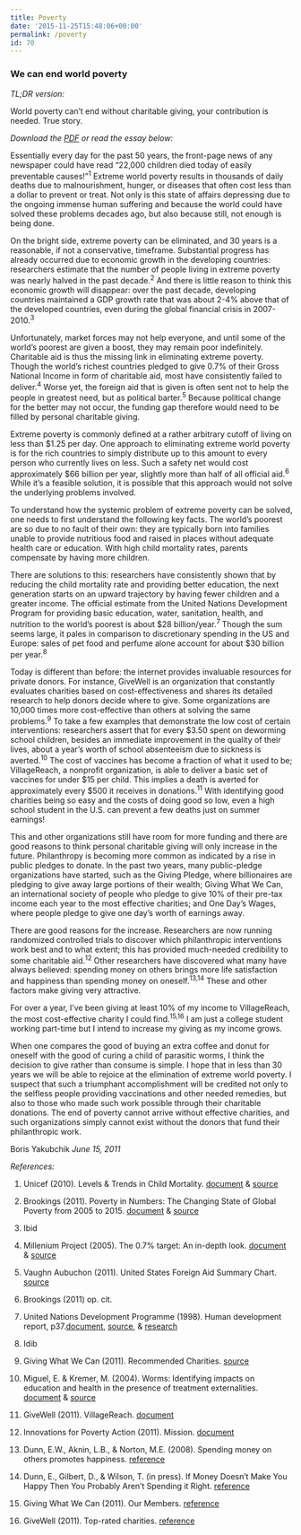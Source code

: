 ```yaml
---
title: Poverty
date: '2015-11-25T15:48:06+00:00'
permalink: /poverty
id: 70
---
```

### We can end world poverty

*TL;DR version:*

World poverty can’t end without charitable giving, your contribution is needed. True story.

*Download the [PDF](/pdf/WeCanEndWorldPoverty.pdf) or read the essay below:*

Essentially every day for the past 50 years, the front-page news of any newspaper could have read “22,000 children died today of easily preventable causes!”<sup>1</sup> Extreme world poverty results in thousands of daily deaths due to malnourishment, hunger, or diseases that often cost less than a dollar to prevent or treat. Not only is this state of affairs depressing due to the ongoing immense human suffering and because the world could have solved these problems decades ago, but also because still, not enough is being done.

On the bright side, extreme poverty can be eliminated, and 30 years is a reasonable, if not a conservative, timeframe. Substantial progress has already occurred due to economic growth in the developing countries: researchers estimate that the number of people living in extreme poverty was nearly halved in the past decade.<sup>2</sup> And there is little reason to think this economic growth will disappear: over the past decade, developing countries maintained a GDP growth rate that was about 2-4% above that of the developed countries, even during the global financial crisis in 2007-2010.<sup>3</sup>

Unfortunately, market forces may not help everyone, and until some of the world’s poorest are given a boost, they may remain poor indefinitely. Charitable aid is thus the missing link in eliminating extreme poverty. Though the world’s richest countries pledged to give 0.7% of their Gross National Income in form of charitable aid, most have consistently failed to deliver.<sup>4</sup> Worse yet, the foreign aid that is given is often sent not to help the people in greatest need, but as political barter.<sup>5</sup> Because political change for the better may not occur, the funding gap therefore would need to be filled by personal charitable giving.

Extreme poverty is commonly defined at a rather arbitrary cutoff of living on less than $1.25 per day. One approach to eliminating extreme world poverty is for the rich countries to simply distribute up to this amount to every person who currently lives on less. Such a safety net would cost approximately $66 billion per year, slightly more than half of all official aid.<sup>6</sup> While it’s a feasible solution, it is possible that this approach would not solve the underlying problems involved.

To understand how the systemic problem of extreme poverty can be solved, one needs to first understand the following key facts. The world’s poorest are so due to no fault of their own: they are typically born into families unable to provide nutritious food and raised in places without adequate health care or education. With high child mortality rates, parents compensate by having more children.

There are solutions to this: researchers have consistently shown that by reducing the child mortality rate and providing better education, the next generation starts on an upward trajectory by having fewer children and a greater income. The official estimate from the United Nations Development Program for providing basic education, water, sanitation, health, and nutrition to the world’s poorest is about $28 billion/year.<sup>7 </sup>Though the sum seems large, it pales in comparison to discretionary spending in the US and Europe: sales of pet food and perfume alone account for about $30 billion per year.<sup>8</sup>

Today is different than before: the internet provides invaluable resources for private donors. For instance, GiveWell is an organization that constantly evaluates charities based on cost-effectiveness and shares its detailed research to help donors decide where to give. Some organizations are 10,000 times more cost-effective than others at solving the same problems.<sup>9</sup> To take a few examples that demonstrate the low cost of certain interventions: researchers assert that for every $3.50 spent on deworming school children, besides an immediate improvement in the quality of their lives, about a year’s worth of school absenteeism due to sickness is averted.<sup>10</sup> The cost of vaccines has become a fraction of what it used to be; VillageReach, a nonprofit organization, is able to deliver a basic set of vaccines for under $15 per child. This implies a death is averted for approximately every $500 it receives in donations.<sup>11</sup> With identifying good charities being so easy and the costs of doing good so low, even a high school student in the U.S. can prevent a few deaths just on summer earnings!

This and other organizations still have room for more funding and there are good reasons to think personal charitable giving will only increase in the future. Philanthropy is becoming more common as indicated by a rise in public pledges to donate. In the past two years, many public-pledge organizations have started, such as the Giving Pledge, where billionaires are pledging to give away large portions of their wealth; Giving What We Can, an international society of people who pledge to give 10% of their pre-tax income each year to the most effective charities; and One Day’s Wages, where people pledge to give one day’s worth of earnings away.

There are good reasons for the increase. Researchers are now running randomized controlled trials to discover which philanthropic interventions work best and to what extent; this has provided much-needed credibility to some charitable aid.<sup>12</sup> Other researchers have discovered what many have always believed: spending money on others brings more life satisfaction and happiness than spending money on oneself.<sup>13,14</sup> These and other factors make giving very attractive.

For over a year, I’ve been giving at least 10% of my income to VillageReach, the most cost-effective charity I could find.<sup>15,16</sup> I am just a college student working part-time but I intend to increase my giving as my income grows.

When one compares the good of buying an extra coffee and donut for oneself with the good of curing a child of parasitic worms, I think the decision to give rather than consume is simple. I hope that in less than 30 years we will be able to rejoice at the elimination of extreme world poverty. I suspect that such a triumphant accomplishment will be credited not only to the selfless people providing vaccinations and other needed remedies, but also to those who made such work possible through their charitable donations. The end of poverty cannot arrive without effective charities, and such organizations simply cannot exist without the donors that fund their philanthropic work.

Boris Yakubchik
*June 15, 2011*

*References:*

1. Unicef (2010). Levels &amp; Trends in Child Mortality. [document](http://www.unicef.org/media/files/UNICEF_Child_mortality_for_web_0831.pdf) &amp; [source](http://www.unicef.org/media/media_56045.html)

2. Brookings (2011). Poverty in Numbers: The Changing State of Global Poverty from 2005 to 2015. [document](http://www.brookings.edu/~/media/Files/rc/papers/2011/01_global_poverty_chandy/01_global_poverty_chandy.pdf) &amp; [source](http://www.brookings.edu/papers/2011/01_global_poverty_chandy.aspx)

3. Ibid

4. Millenium Project (2005). The 0.7% target: An in-depth look. [document](http://www.unmillenniumproject.org/press/action7_oecd05.htm) &amp; [source](http://www.unmillenniumproject.org/press/07.htm)

5. Vaughn Aubuchon (2011). United States Foreign Aid Summary Chart. [source](http://www.vaughns-1-pagers.com/politics/us-foreign-aid.htm)

6. Brookings (2011) op. cit.

7. United Nations Development Programme (1998). Human development report, p37.[document](http://hdr.undp.org/en/media/hdr_1998_en_chap1.pdf), [source](http://hdr.undp.org/en/reports/global/hdr1998/), &amp; [research](http://www.givingwhatwecan.org/the-problem/it-can-be-solved.php)

8. Idib

9. Giving What We Can (2011). Recommended Charities. [source](http://www.givingwhatwecan.org/resources/recommended-charities.php)

10. Miguel, E. &amp; Kremer, M. (2004). Worms: Identifying impacts on education and health in the presence of treatment externalities. [document](http://www.givewell.org/files/DWDA%202009/Interventions/Miguel%20and%20Kremer.pdf) &amp; [source](http://www.givewell.org/international/charities/Deworm-the-World)

11. GiveWell (2011). VillageReach. [document](http://www.givewell.org/international/top-charities/villagereach)

12. Innovations for Poverty Action (2011). Mission. [document](http://www.poverty-action.org/about/mission)

13. Dunn, E.W., Aknin, L.B., &amp; Norton, M.E. (2008). Spending money on others promotes happiness. [reference](http://www.sciencemag.org/content/319/5870/1687.abstract)

14. Dunn, E., Gilbert, D., &amp; Wilson, T. (in press). If Money Doesn’t Make You Happy Then You Probably Aren’t Spending it Right. [reference](http://dunn.psych.ubc.ca/curriculum-vitae/)

15. Giving What We Can (2011). Our Members. [reference](http://www.givingwhatwecan.org/about-us/our-members.php)

16. GiveWell (2011). Top-rated charities. [reference](http://www.givewell.org/charities/top-charities)
